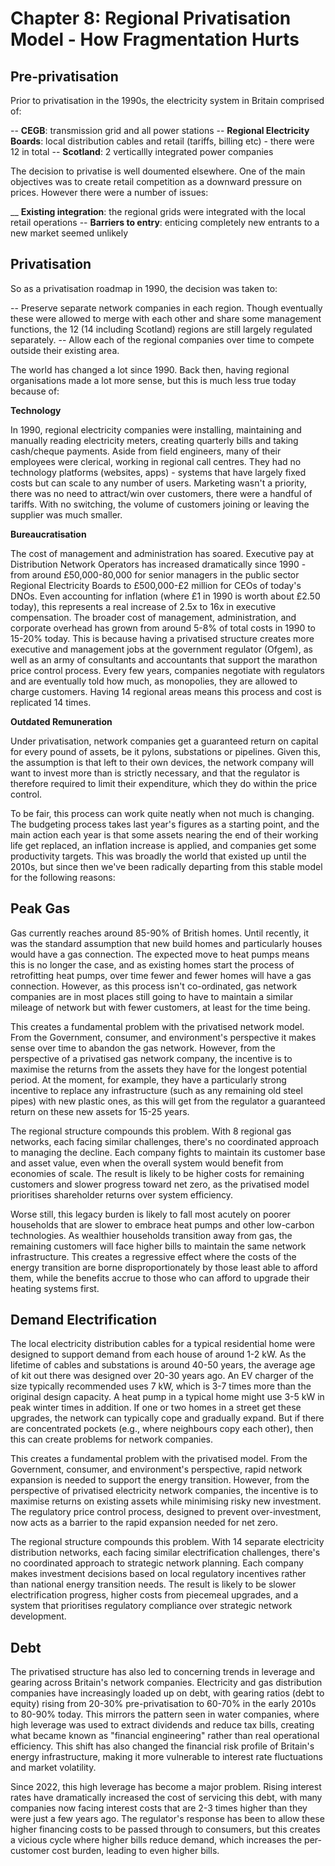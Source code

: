 # Chapter 8: Regional Privatisation Model - How Fragmentation Hurts


## Pre-privatisation

Prior to privatisation in the 1990s, the electricity system in Britain comprised of:

-- **CEGB**: transmission grid and all power stations
-- **Regional Electricity Boards**: local distribution cables and retail (tariffs, billing etc) - there were 12 in total
-- **Scotland**: 2 verticallly integrated power companies

The decision to privatise is well doumented elsewhere. One of the main objectives was to create retail competition as a downward pressure on prices. However there were a number of issues:

__ **Existing integration**: the regional grids were integrated with the local retail operations 
-- **Barriers to entry**: enticing completely new entrants to a new market seemed unlikely

## Privatisation

So as a privatisation roadmap in 1990, the decision was taken to:

-- Preserve separate network companies in each region. Though eventually these were allowed to merge with each other and share some management functions, the 12 (14 including Scotland) regions are still largely regulated separately.
-- Allow each of the regional companies over time to compete outside their existing area. 

The world has changed a lot since 1990. Back then, having regional organisations made a lot more sense, but this is much less true today because of:

**Technology** 

In 1990, regional electricity companies were installing, maintaining and manually reading electricity meters, creating quarterly bills and taking cash/cheque payments. Aside from field engineers, many of their employees were clerical, working in regional call centres. They had no technology platforms (websites, apps) - systems that have largely fixed costs but can scale to any number of users. Marketing wasn't a priority, there was no need to attract/win over customers, there were a handful of tariffs. With no switching, the volume of customers joining or leaving the supplier was much smaller.

**Bureaucratisation**

The cost of management and administration has soared. Executive pay at Distribution Network Operators has increased dramatically since 1990 - from around £50,000-80,000 for senior managers in the public sector Regional Electricity Boards to £500,000-£2 million for CEOs of today's DNOs. Even accounting for inflation (where £1 in 1990 is worth about £2.50 today), this represents a real increase of 2.5x to 16x in executive compensation. The broader cost of management, administration, and corporate overhead has grown from around 5-8% of total costs in 1990 to 15-20% today. This is because having a privatised structure creates more executive and management jobs at the government regulator (Ofgem), as well as an army of consultants and accountants that support the marathon price control process. Every few years, companies negotiate with regulators and are eventually told how much, as monopolies, they are allowed to charge customers. Having 14 regional areas means this process and cost is replicated 14 times.

**Outdated Remuneration**

Under privatisation, network companies get a guaranteed return on capital for every pound of assets, be it pylons, substations or pipelines. Given this, the assumption is that left to their own devices, the network company will want to invest more than is strictly necessary, and that the regulator is therefore required to limit their expenditure, which they do within the price control.

To be fair, this process can work quite neatly when not much is changing. The budgeting process takes last year's figures as a starting point, and the main action each year is that some assets nearing the end of their working life get replaced, an inflation increase is applied, and companies get some productivity targets. This was broadly the world that existed up until the 2010s, but since then we've been radically departing from this stable model for the following reasons:

## Peak Gas

Gas currently reaches around 85-90% of British homes. Until recently, it was the standard assumption that new build homes and particularly houses would have a gas connection. The expected move to heat pumps means this is no longer the case, and as existing homes start the process of retrofitting heat pumps, over time fewer and fewer homes will have a gas connection. However, as this process isn't co-ordinated, gas network companies are in most places still going to have to maintain a similar mileage of network but with fewer customers, at least for the time being.

This creates a fundamental problem with the privatised network model. From the Government, consumer, and environment's perspective it makes sense over time to abandon the gas network. However, from the perspective of a privatised gas network company, the incentive is to maximise the returns from the assets they have for the longest potential period. At the moment, for example, they have a particularly strong incentive to replace any infrastructure (such as any remaining old steel pipes) with new plastic ones, as this will get from the regulator a guaranteed return on these new assets for 15-25 years.

The regional structure compounds this problem. With 8 regional gas networks, each facing similar challenges, there's no coordinated approach to managing the decline. Each company fights to maintain its customer base and asset value, even when the overall system would benefit from economies of scale. The result is likely to be higher costs for remaining customers and slower progress toward net zero, as the privatised model prioritises shareholder returns over system efficiency.

Worse still, this legacy burden is likely to fall most acutely on poorer households that are slower to embrace heat pumps and other low-carbon technologies. As wealthier households transition away from gas, the remaining customers will face higher bills to maintain the same network infrastructure. This creates a regressive effect where the costs of the energy transition are borne disproportionately by those least able to afford them, while the benefits accrue to those who can afford to upgrade their heating systems first. 

## Demand Electrification

The local electricity distribution cables for a typical residential home were designed to support demand from each house of around 1-2 kW. As the lifetime of cables and substations is around 40-50 years, the average age of kit out there was designed over 20-30 years ago. An EV charger of the size typically recommended uses 7 kW, which is 3-7 times more than the original design capacity. A heat pump in a typical home might use 3-5 kW in peak winter times in addition. If one or two homes in a street get these upgrades, the network can typically cope and gradually expand. But if there are concentrated pockets (e.g., where neighbours copy each other), then this can create problems for network companies.

This creates a fundamental problem with the privatised model. From the Government, consumer, and environment's perspective, rapid network expansion is needed to support the energy transition. However, from the perspective of privatised electricity network companies, the incentive is to maximise returns on existing assets while minimising risky new investment. The regulatory price control process, designed to prevent over-investment, now acts as a barrier to the rapid expansion needed for net zero.

The regional structure compounds this problem. With 14 separate electricity distribution networks, each facing similar electrification challenges, there's no coordinated approach to strategic network planning. Each company makes investment decisions based on local regulatory incentives rather than national energy transition needs. The result is likely to be slower electrification progress, higher costs from piecemeal upgrades, and a system that prioritises regulatory compliance over strategic network development. 

## Debt

The privatised structure has also led to concerning trends in leverage and gearing across Britain's network companies. Electricity and gas distribution companies have increasingly loaded up on debt, with gearing ratios (debt to equity) rising from 20-30% pre-privatisation to 60-70% in the early 2010s to 80-90% today. This mirrors the pattern seen in water companies, where high leverage was used to extract dividends and reduce tax bills, creating what became known as "financial engineering" rather than real operational efficiency. This shift has also changed the financial risk profile of Britain's energy infrastructure, making it more vulnerable to interest rate fluctuations and market volatility.

Since 2022, this high leverage has become a major problem. Rising interest rates have dramatically increased the cost of servicing this debt, with many companies now facing interest costs that are 2-3 times higher than they were just a few years ago. The regulator's response has been to allow these higher financing costs to be passed through to consumers, but this creates a vicious cycle where higher bills reduce demand, which increases the per-customer cost burden, leading to even higher bills. 